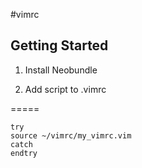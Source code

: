 #vimrc

## Getting Started

1. Install Neobundle

2. Add script to .vimrc

=====
````
try
source ~/vimrc/my_vimrc.vim
catch
endtry
````
